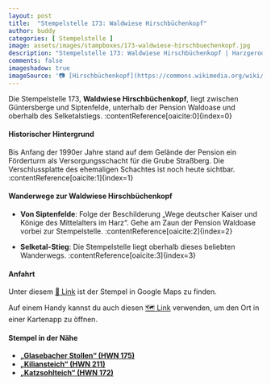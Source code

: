 ```yaml
---
layout: post
title:  "Stempelstelle 173: Waldwiese Hirschbüchenkopf"
author: buddy
categories: [ Stempelstelle ]
image: assets/images/stampboxes/173-waldwiese-hirschbuechenkopf.jpg
description: "Stempelstelle 173: Waldwiese Hirschbüchenkopf | Harzgerode"
comments: false
imageshadow: true
imageSource: '📷 [Hirschbüchenkopf](https://commons.wikimedia.org/wiki/File:Hirschb%C3%BCchenkopf.jpg) von <a href="//commons.wikimedia.org/wiki/User:B.Thomas95" title="User:B.Thomas95">Thomas Binder</a> unter Lizenz [CC BY-SA 4.0](https://creativecommons.org/licenses/by-sa/4.0)'
---
```


Die Stempelstelle 173, **Waldwiese Hirschbüchenkopf**, liegt zwischen Güntersberge und Siptenfelde, unterhalb der Pension Waldoase und oberhalb des Selketalstiegs. :contentReference[oaicite:0]{index=0}

#### Historischer Hintergrund

Bis Anfang der 1990er Jahre stand auf dem Gelände der Pension ein Förderturm als Versorgungsschacht für die Grube Straßberg. Die Verschlussplatte des ehemaligen Schachtes ist noch heute sichtbar. :contentReference[oaicite:1]{index=1}

#### Wanderwege zur Waldwiese Hirschbüchenkopf

- **Von Siptenfelde**: Folge der Beschilderung „Wege deutscher Kaiser und Könige des Mittelalters im Harz“. Gehe am Zaun der Pension Waldoase vorbei zur Stempelstelle. :contentReference[oaicite:2]{index=2}

- **Selketal-Stieg**: Die Stempelstelle liegt oberhalb dieses beliebten Wanderwegs. :contentReference[oaicite:3]{index=3}

#### Anfahrt

Unter diesem [📍 Link](https://www.google.com/maps/dir/?api=1&origin=&destination=51.63769%2C%2011.02274) ist der Stempel in Google Maps zu finden.

<div class="android-only">
  Auf einem Handy kannst du auch diesen 
  <a href="geo:51.63769,11.02274">🗺️ Link</a> 
  verwenden, um den Ort in einer Kartenapp zu öffnen.
  <p></p>
</div>

#### Stempel in der Nähe

- [**„Glasebacher Stollen“ (HWN 175)**](/stempelstelle-175-glasebacher-stollen)
- [**„Kiliansteich“ (HWN 211)**](/stempelstelle-211-kiliansteich)
- [**„Katzsohlteich“ (HWN 172)**](/stempelstelle-172-katzsohlteich)
